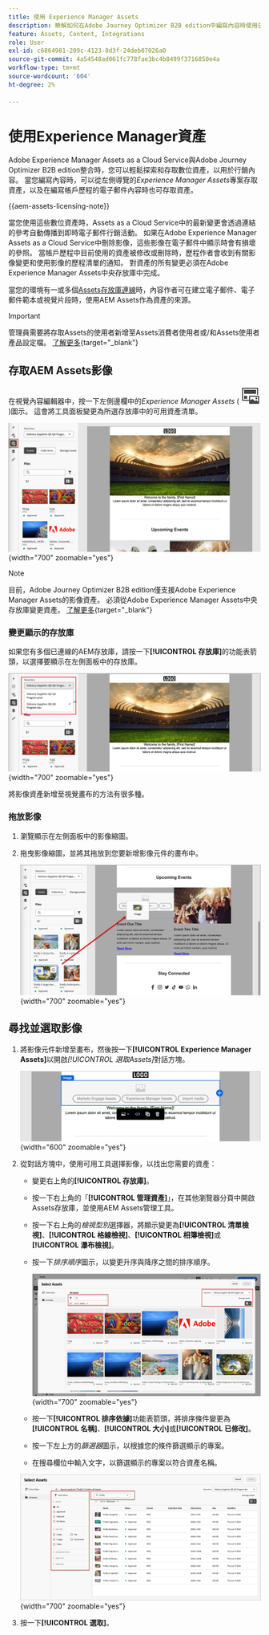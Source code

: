 ```yaml
---
title: 使用 Experience Manager Assets
description: 瞭解如何在Adobe Journey Optimizer B2B edition中編寫內容時使用已連線AEM Assets存放庫中的影像資產。
feature: Assets, Content, Integrations
role: User
exl-id: c6864981-209c-4123-8d3f-24deb07026a0
source-git-commit: 4a54548ad061fc778fae3bc4b8499f3716850e4a
workflow-type: tm+mt
source-wordcount: '604'
ht-degree: 2%

---
```


# 使用Experience Manager資產

Adobe Experience Manager Assets as a Cloud Service與Adobe Journey Optimizer B2B edition整合時，您可以輕鬆探索和存取數位資產，以用於行銷內容。 當您編寫內容時，可以從左側導覽的&#x200B;_Experience Manager Assets_&#x200B;專案存取資產，以及在編寫帳戶歷程的電子郵件內容時也可存取資產。

{{aem-assets-licensing-note}}

當您使用這些數位資產時，Assets as a Cloud Service中的最新變更會透過連結的參考自動傳播到即時電子郵件行銷活動。 如果在Adobe Experience Manager Assets as a Cloud Service中刪除影像，這些影像在電子郵件中顯示時會有損壞的參照。 當帳戶歷程中目前使用的資產被修改或刪除時，歷程作者會收到有關影像變更和使用影像的歷程清單的通知。 對資產的所有變更必須在Adobe Experience Manager Assets中央存放庫中完成。

當您的環境有一或多個[Assets存放庫連線](../admin/configure-aem-repositories.md)時，內容作者可在建立電子郵件、電子郵件範本或視覺片段時，使用AEM Assets作為資產的來源。

>[!IMPORTANT]
>
>管理員需要將存取Assets的使用者新增至Assets消費者使用者或/和Assets使用者產品設定檔。 [了解更多](https://experienceleague.adobe.com/zh-hant/docs/experience-manager-cloud-service/content/security/ims-support#managing-products-and-user-access-in-admin-console){target="_blank"}

## 存取AEM Assets影像

在視覺內容編輯器中，按一下左側邊欄中的&#x200B;_Experience Manager Assets_ ( ![Experience Manager Assets圖示](../../assets/do-not-localize/icon-assets-aem.svg) )圖示。 這會將工具面板變更為所選存放庫中的可用資產清單。

![按一下Assets選擇器圖示以存取影像資產](./assets/content-assets-selector-aem-assets.png){width="700" zoomable="yes"}

>[!NOTE]
>
>目前，Adobe Journey Optimizer B2B edition僅支援Adobe Experience Manager Assets的影像資產。 必須從Adobe Experience Manager Assets中央存放庫變更資產。 [了解更多](https://experienceleague.adobe.com/zh-hant/docs/experience-manager-cloud-service/content/assets/manage/manage-digital-assets){target="_blank"}

### 變更顯示的存放庫

如果您有多個已連線的AEM存放庫，請按一下&#x200B;**[!UICONTROL 存放庫]**&#x200B;的功能表箭頭，以選擇要顯示在左側面板中的存放庫。

![選擇AEM Assets存放庫以存取影像資產](./assets/content-assets-selector-aem-repo.png){width="700" zoomable="yes"}

將影像資產新增至視覺畫布的方法有很多種。

### 拖放影像

1. 瀏覽顯示在左側面板中的影像縮圖。

1. 拖曳影像縮圖，並將其拖放到您要新增影像元件的畫布中。

   ![拖放影像資產](./assets/content-drag-drop-image-aem-assets.png){width="700" zoomable="yes"}

## 尋找並選取影像

1. 將影像元件新增至畫布，然後按一下&#x200B;**[!UICONTROL Experience Manager Assets]**&#x200B;以開啟&#x200B;_[!UICONTROL 選取Assets]_&#x200B;對話方塊。

   ![選取影像元件的資產](./assets/content-image-component-empty.png){width="600" zoomable="yes"}

1. 從對話方塊中，使用可用工具選擇影像，以找出您需要的資產：

   * 變更右上角的&#x200B;**[!UICONTROL 存放庫]**。

   * 按一下右上角的「**[!UICONTROL 管理資產]**」，在其他瀏覽器分頁中開啟Assets存放庫，並使用AEM Assets管理工具。

   * 按一下右上角的&#x200B;_檢視型別_&#x200B;選擇器，將顯示變更為&#x200B;**[!UICONTROL 清單檢視]**、**[!UICONTROL 格線檢視]**、**[!UICONTROL 相簿檢視]**&#x200B;或&#x200B;**[!UICONTROL 瀑布檢視]**。

   * 按一下&#x200B;_排序順序_&#x200B;圖示，以變更升序與降序之間的排序順序。

     ![使用選取Assets對話方塊中的工具來尋找及選取影像資產](./assets/content-select-assets-dialog-aem.png){width="700" zoomable="yes"}

   * 按一下&#x200B;**[!UICONTROL 排序依據]**&#x200B;功能表箭頭，將排序條件變更為&#x200B;**[!UICONTROL 名稱]**、**[!UICONTROL 大小]**&#x200B;或&#x200B;**[!UICONTROL 已修改]**。

   * 按一下左上方的&#x200B;_篩選器_&#x200B;圖示，以根據您的條件篩選顯示的專案。

   * 在搜尋欄位中輸入文字，以篩選顯示的專案以符合資產名稱。

   ![使用篩選和搜尋欄位來尋找資產](./assets/content-select-assets-dialog-aem-filter.png){width="700" zoomable="yes"}

1. 按一下&#x200B;**[!UICONTROL 選取]**。
<!-- 

## Upload assets

To import files to Assets as a Cloud Service, you first need to browse or create the folder to be used for storage. You can then import an asset and add it to your email content. After assets are uploaded, you can [use the image assets as you author content](./assets-overview.md#add-assets-to-your-content).

1. While authoring your content in the email designer, drag an image element into the canvas. 

   The properties on the right reflect the image element selection. 

1. Click **[!UICONTROL Import media]** to open the _[!UICONTROL Upload image]_ dialog.

1. If your file system is open to your image file, drag and drop the file on the box in the dialog.

   ![Upload image file to Assets repository](./assets/email-designer-image-upload.png){width="700" zoomable="yes"}

   You can also click the **[!UICONTROL Select a file from your computer]** link and use your file system to locate and select the image file. Click Open and the image file is displayed in the box.

1. Click **[!UICONTROL Import]**.
-->
